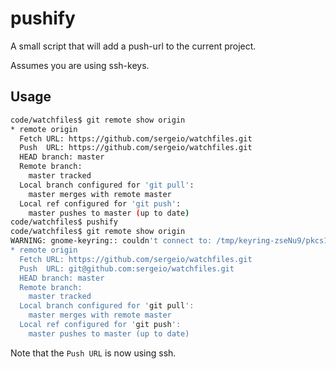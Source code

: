 pushify
=======

A small script that will add a push-url to the current project.

Assumes you are using ssh-keys.

Usage
-----

```bash
code/watchfiles$ git remote show origin
* remote origin
  Fetch URL: https://github.com/sergeio/watchfiles.git
  Push  URL: https://github.com/sergeio/watchfiles.git
  HEAD branch: master
  Remote branch:
    master tracked
  Local branch configured for 'git pull':
    master merges with remote master
  Local ref configured for 'git push':
    master pushes to master (up to date)
code/watchfiles$ pushify
code/watchfiles$ git remote show origin
WARNING: gnome-keyring:: couldn't connect to: /tmp/keyring-zseNu9/pkcs11: No such file or directory
* remote origin
  Fetch URL: https://github.com/sergeio/watchfiles.git
  Push  URL: git@github.com:sergeio/watchfiles.git
  HEAD branch: master
  Remote branch:
    master tracked
  Local branch configured for 'git pull':
    master merges with remote master
  Local ref configured for 'git push':
    master pushes to master (up to date)
```

Note that the `Push URL` is now using ssh.
